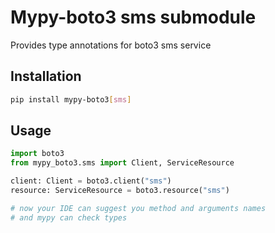 # Mypy-boto3 sms submodule

Provides type annotations for boto3 sms service

## Installation

```bash
pip install mypy-boto3[sms]
```

## Usage

```python
import boto3
from mypy_boto3.sms import Client, ServiceResource

client: Client = boto3.client("sms")
resource: ServiceResource = boto3.resource("sms")

# now your IDE can suggest you method and arguments names
# and mypy can check types
```

